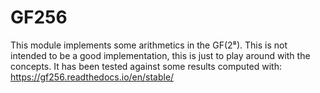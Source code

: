# GF256
This module implements some arithmetics in the GF(2⁸).
This is not intended to be a good implementation, this is just to play around with the concepts.
It has been tested against some results computed with: https://gf256.readthedocs.io/en/stable/
